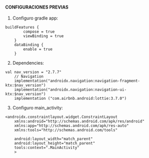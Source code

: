 #### CONFIGURACIONES PREVIAS

1. Configuro gradle app:

```
buildFeatures {
        compose = true
        viewBinding = true
    }
    dataBinding {
        enable = true
    }
  ```
2. Dependencies:

```
val nav_version = "2.7.7"
    // Navigation
    implementation("androidx.navigation:navigation-fragment-ktx:$nav_version")
    implementation("androidx.navigation:navigation-ui-ktx:$nav_version")
    implementation ("com.airbnb.android:lottie:3.7.0")
```

3. Configuro main_activity:

```
<androidx.constraintlayout.widget.ConstraintLayout
    xmlns:android="http://schemas.android.com/apk/res/android"
    xmlns:app="http://schemas.android.com/apk/res-auto"
    xmlns:tools="http://schemas.android.com/tools"

    android:layout_width="match_parent"
    android:layout_height="match_parent"
    tools:context=".MainActivity"
    >
```
